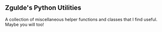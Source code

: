 Zgulde's Python Utilities
-------------------------

A collection of miscellaneous helper functions and classes that I find useful.
Maybe you will too!

